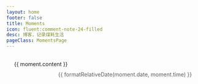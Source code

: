 ```yaml
---
layout: home
footer: false
title: Moments
icon: fluent:comment-note-24-filled
desc: 博客，记录煤耗生活
pageClass: MomentsPage
---
```


<script setup>
import { ref } from 'vue';
import moments from '../configs/moments.json';

const momentsList = ref(moments);

function formatDate(dateString) {
    const options = { month: 'short', day: 'numeric' };
    return new Date(dateString).toLocaleDateString('zh-CN', options);
}

function formatRelativeDate(dateString, timeString) {
    const date = new Date(dateString);
    const now = new Date();
    const diffTime = now - date;
    const diffDays = Math.floor(diffTime / (1000 * 60 * 60 * 24));
    
    if (diffDays === 0) {
        return `今天 ${timeString}`;
    } else if (diffDays === 1) {
        return `昨天 ${timeString}`;
    } else if (diffDays === 2) {
        return `前天 ${timeString}`;
    } else if (date.getFullYear() === now.getFullYear()) {
        return formatDate(dateString);
    } else {
        return new Date(dateString).toLocaleDateString('zh-CN', { year: 'numeric', month: 'short', day: 'numeric' });
    }
}
</script>

<spacer height="40px"/>
<pt />
<div class="moments-container">
  <div class="moment" v-for="moment in momentsList" :key="moment.date + moment.content">
    <div class="moment-content">
      <p class="moment-text">{{ moment.content }}</p>
      <p class="moment-date">{{ formatRelativeDate(moment.date, moment.time) }}</p>
    </div>
  </div>
</div>

<style scoped>
.moments-container {
    display: grid;
    grid-template-columns: repeat(auto-fill, minmax(300px, 1fr));
    gap: 10px;
}

.moment {
    box-shadow: var(--vp-c-bg-elv) 0px 12px 25px -5px, var(--vp-c-bg-elv) 0px 7px 15px -7px;
    border: 1px solid var(--vp-c-divider);
    background-color: var(--vp-c-bg);
    border-radius: 15px;
    padding: 16px 20px;
    transition: all 0.4s;
}

.moment:hover {
    box-shadow: var(--vp-c-brand-soft) 0px 1px 25px -5px, var(--vp-c-brand-soft) 0px 3px 7px -7px;
    border: 1px solid var(--vp-c-brand-1);
}

.moment-content {
    display: flex;
    flex-direction: column;
    height: 100%;
    justify-content: space-between;
}

.moment-text {
    color: var(--vp-c-text-1);
    margin: 0;
}

.moment-date {
    font-size: 0.875rem;
    color: var(--vp-c-text-3);
    opacity: 0.7;
    margin: 10px 0px 0px 0px;
    align-self: flex-end;
}
</style>